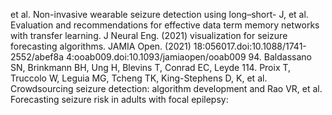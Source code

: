 et al. Non-invasive wearable seizure detection using long–short- J, et al. Evaluation and recommendations for effective data
term memory networks with transfer learning. J Neural Eng. (2021) visualization for seizure forecasting algorithms. JAMIA Open. (2021)
18:056017.doi:10.1088/1741-2552/abef8a 4:ooab009.doi:10.1093/jamiaopen/ooab009
94. Baldassano SN, Brinkmann BH, Ung H, Blevins T, Conrad EC, Leyde 114. Proix T, Truccolo W, Leguia MG, Tcheng TK, King-Stephens D,
K, et al. Crowdsourcing seizure detection: algorithm development and Rao VR, et al. Forecasting seizure risk in adults with focal epilepsy: